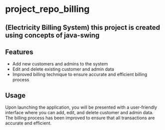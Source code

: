 # project_repo_billing
(Electricity Billing System)
this project is created using concepts of java-swing
---------------------------------------------------------------------------------------
## Features
- Add new customers and admins to the system
- Edit and delete existing customer and admin data
- Improved billing technique to ensure accurate and efficient billing process
## Usage
Upon launching the application, you will be presented with a user-friendly interface where you can add, edit, and delete customer and admin data. The billing process has been improved to ensure that all transactions are accurate and efficient. 
